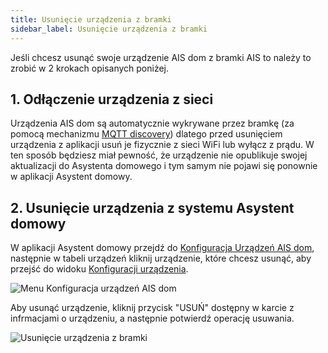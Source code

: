 ```yaml
---
title: Usunięcie urządzenia z bramki
sidebar_label: Usunięcie urządzenia z bramki
---
```



Jeśli chcesz usunąć swoje urządzenie AIS dom z bramki AIS to należy to zrobić w 2 krokach opisanych poniżej.

## 1. Odłączenie urządzenia z sieci

Urządzenia AIS dom są automatycznie wykrywane przez bramkę (za pomocą mechanizmu [MQTT discovery](https://www.home-assistant.io/docs/mqtt/discovery/)) dlatego przed usunięciem urządzenia z aplikacji usuń je fizycznie z sieci WiFi lub wyłącz z prądu. W ten sposób będziesz miał pewność, że urządzenie nie opublikuje swojej aktualizacji do Asystenta domowego i tym samym nie pojawi się ponownie w aplikacji Asystent domowy.


## 2. Usunięcie urządzenia z systemu Asystent domowy

W aplikacji Asystent domowy przejdź do [Konfiguracja Urządzeń AIS dom](/docs/ais_iot_gate#dostęp-do-urządzeń-ais-dom-z-aplikacji), następnie w tabeli urządzeń kliknij urządzenie, które chcesz usunąć, aby przejść do widoku [Konfiguracji urządzenia](/docs/ais_iot_gate#konfiguracja-urządzenia). 


![Menu Konfiguracja urządzeń AIS dom](/img/en/iot/iot_ais_dom_devices_menu.png)

Aby usunąć urządzenie, kliknij przycisk "USUŃ" dostępny w karcie z infrmacjami o urządzeniu, a następnie potwierdź operację usuwania.

![Usunięcie urządzenia z bramki](/img/en/iot/remove_ais_dom_device.png)
